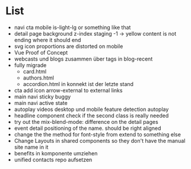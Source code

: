 # List

- navi cta mobile is-light-lg or something like that
- detail page background z-index staging -1 -> yellow content is not ending where it should end
- svg icon proportions are distorted on mobile
- Vue Proof of Concept
- webcasts und blogs zusammen über tags in blog-recent
- fully migrade
  - card.html
  - authors.html
  - accordion.html in konnekt ist der letzte stand
- cta add icon arrow-external to external links
- main navi sticky buggy
- main navi active state
- autoplay videos desktop und mobile feature detection autoplay
- headline component check if the second class is really needed
- try out the mix-blend-mode: difference on the detail pages
- event detail positioning of the name. should be right aligned
- change the the method for font-style from extend to something else
- Change Layouts in shared components so they don't have the manual site name in it
- benefits in komponente umziehen
- unified contacts repo aufsetzen
